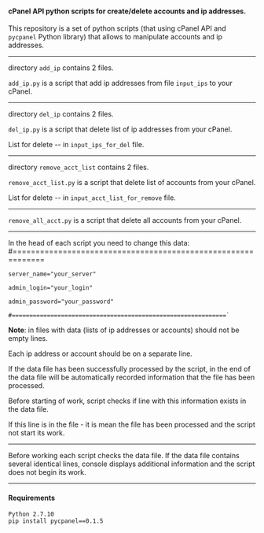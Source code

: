 #### cPanel API python scripts for create/delete accounts and ip addresses.

This repository is a set of python scripts (that using cPanel API and
`pycpanel` Рython library) that allows to manipulate accounts and ip addresses.

---------------

directory `add_ip`  contains 2 files.

`add_ip.py` is a script that add ip addresses from file `input_ips` to your cPanel.

---------------

directory `del_ip`  contains 2 files.

`del_ip.py` is a script that delete list of ip addresses from your cPanel.
  
List for delete -- in `input_ips_for_del` file.

---------------

directory `remove_acct_list`  contains 2 files.

`remove_acct_list.py` is a script that delete list of accounts from  your cPanel.

List for delete -- in `input_acct_list_for_remove` file.

---------------

`remove_all_acct.py` is a script that delete all accounts from your cPanel.

--------------

In the head of each script you need to change this data:
	#=============================================================

	server_name="your_server"

	admin_login="your_login"

	admin_password="your_password"

	#=============================================================`

**Note**: in files with data (lists of ip addresses or accounts) should not be empty lines.

Each ip address or account should be on a separate line.

If the data file has been successfully processed by the script,
in the end of the data file will be automatically 
recorded information that the file has been processed.

Before starting of work, script checks if line with this information exists in the data file.

If this line is in the file -   it is mean the file has been processed
and the script not start its work.


-----------------------------------

Before working each script checks the data file.
If the data file contains several identical lines,
console displays additional information and the script does not begin its work.

-----------------------------------

#### Requirements
 
	Python 2.7.10
	pip install pycpanel==0.1.5













